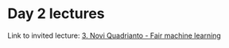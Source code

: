 # Day 2 lectures

Link to invited lecture: [3. Novi Quadrianto - Fair machine learning](https://predictive-analytics-lab.github.io/presentations/moscow2019.html#/)
